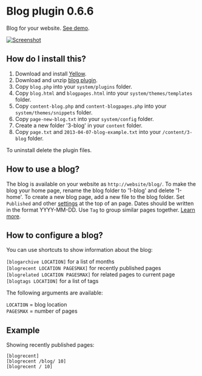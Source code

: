 Blog plugin 0.6.6
=================
Blog for your website. [See demo](http://developers.datenstrom.se/plugins/blog-plugin/).

[![Screenshot](blog-plugin.jpg?raw=true)](http://developers.datenstrom.se/plugins/blog-plugin/)

How do I install this?
----------------------
1. Download and install [Yellow](https://github.com/datenstrom/yellow/).
2. Download and unzip [blog plugin](https://github.com/datenstrom/yellow-plugins/raw/master/zip/blog.zip).
3. Copy `blog.php` into your `system/plugins` folder.
4. Copy `blog.html` and `blogpages.html` into your `system/themes/templates` folder.
5. Copy `content-blog.php` and `content-blogpages.php` into your `system/themes/snippets` folder.
6. Copy `page-new-blog.txt` into your `system/config` folder.
7. Create a new folder '3-blog' in your `content` folder.
8. Copy `page.txt` and `2013-04-07-blog-example.txt` into your `/content/3-blog` folder.

To uninstall delete the plugin files.

How to use a blog?
------------------
The blog is available on your website as `http://website/blog/`. To make the blog your home page, rename the blog folder to '1-blog' and delete '1-home'. To create a new blog page, add a new file to the blog folder. Set `Published` and other [settings](http://developers.datenstrom.se/help/markdown-cheat-sheet#settings) at the top of an page. Dates should be written in the format YYYY-MM-DD. Use `Tag` to group similar pages together. [Learn more](http://developers.datenstrom.se/help/how-to-make-a-blog).

How to configure a blog?
------------------------
You can use shortcuts to show information about the blog:

`[blogarchive LOCATION]` for a list of months  
`[blogrecent LOCATION PAGESMAX]` for recently published pages  
`[blogrelated LOCATION PAGESMAX]` for related pages to current page  
`[blogtags LOCATION]` for a list of tags  

The following arguments are available:

`LOCATION` = blog location  
`PAGESMAX` = number of pages  

Example
-------
Showing recently published pages:

    [blogrecent]
    [blogrecent /blog/ 10]
    [blogrecent / 10]